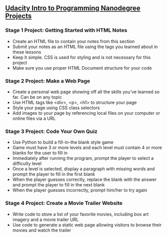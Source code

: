 ## <a href="https://www.udacity.com/course/intro-to-programming-nanodegree--nd000"> Udacity Intro to Programming Nanodegree Projects </a> 

### Stage 1 Project: Getting Started with HTML Notes
<ul> 
  <li> Create an HTML file to contain your notes from this section
  <li> Submit your notes as an HTML file using the tags you learned about in these lessons
  <li> Keep it simple. CSS is used for styling and is not necessary for this project
  <li> Make sure you use proper HTML Document structure for your code
</ul>

### Stage 2 Project: Make a Web Page
<ul>
  <li> Create a personal web page showing off all the skills you've learned so far. Can be on any topic </li>
  <li> Use HTML tags like &lt;div&gt;, &lt;p&gt;, &lt;h1&gt; to structure your page </li>
  <li> Style your page using CSS class selectors </li>
  <li> Add images to your page by referencing local files on your computer or online files via a URL </li>
</ul>

### Stage 3 Project: Code Your Own Quiz
<ul>
  <li> Use Python to build a fill-in-the blank style game </li>
  <li> Game must have 3 or more levels and each level must contain 4 or more blanks for the user to fill in </li>
  <li> Immediately after running the program, prompt the player to select a difficulty level </li>
  <li> Once a level is selected, display a paragraph with missing words and prompt the player to fill in the first blank </li>
  <li> When the player guesses correctly, replace the blank with the answer and prompt the player to fill in the next blank </li>
  <li> When the player guesses incorrectly, prompt him/her to try again </li>
</ul>

### Stage 4 Project: Create a Movie Trailer Website
<ul>
  <li> Write code to store a list of your favorite movies, including box art imagery and a movie trailer URL
  <li> Use code to generate a static web page allowing visitors to browse their movies and watch the trailer
</ul>

